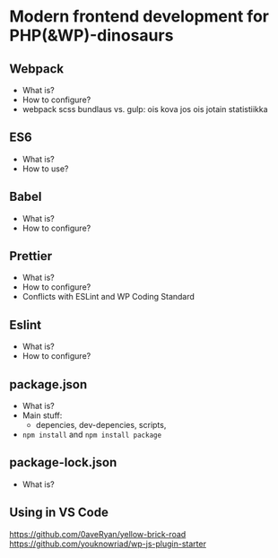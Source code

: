 # Modern frontend development for PHP(&WP)-dinosaurs

## Webpack
- What is?
- How to configure?
- webpack scss bundlaus vs. gulp: ois kova jos ois jotain statistiikka

## ES6
- What is?
- How to use?

## Babel
- What is?
- How to configure?

## Prettier
- What is? 
- How to configure?
- Conflicts with ESLint and WP Coding Standard

## Eslint
- What is?
- How to configure?

## package.json
- What is? 
- Main stuff:
    - depencies, dev-depencies, scripts,
- `npm install` and `npm install package`

## package-lock.json
- What is?

## Using in VS Code

https://github.com/0aveRyan/yellow-brick-road
https://github.com/youknowriad/wp-js-plugin-starter
